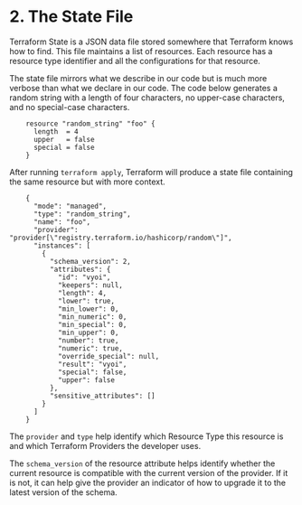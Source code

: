 # 2. The State File

Terraform State is a JSON data file stored somewhere that Terraform knows how to find. This file maintains a list of resources. Each resource has a resource type identifier and all the configurations for that resource. 

The state file mirrors what we describe in our code but is much more verbose than what we declare in our code. The code below generates a random string with a length of four characters, no upper-case characters, and no special-case characters.

```
	resource "random_string" "foo" {
	  length  = 4
	  upper   = false
	  special = false
	}
```

After running `terraform apply`, Terraform will produce a state file containing the same resource but with more context.

```
	{
	  "mode": "managed",
	  "type": "random_string",
	  "name": "foo",
	  "provider": "provider[\"registry.terraform.io/hashicorp/random\"]",
	  "instances": [
	    {
	      "schema_version": 2,
	      "attributes": {
	        "id": "vyoi",
	        "keepers": null,
	        "length": 4,
	        "lower": true,
	        "min_lower": 0,
	        "min_numeric": 0,
	        "min_special": 0,
	        "min_upper": 0,
	        "number": true,
	        "numeric": true,
	        "override_special": null,
	        "result": "vyoi",
	        "special": false,
	        "upper": false
	      },
	      "sensitive_attributes": []
	    }
	  ]
	}
```

The `provider` and `type` help identify which Resource Type this resource is and which Terraform Providers the developer uses.

The `schema_version` of the resource attribute helps identify whether the current resource is compatible with the current version of the provider. If it is not, it can help give the provider an indicator of how to upgrade it to the latest version of the schema.